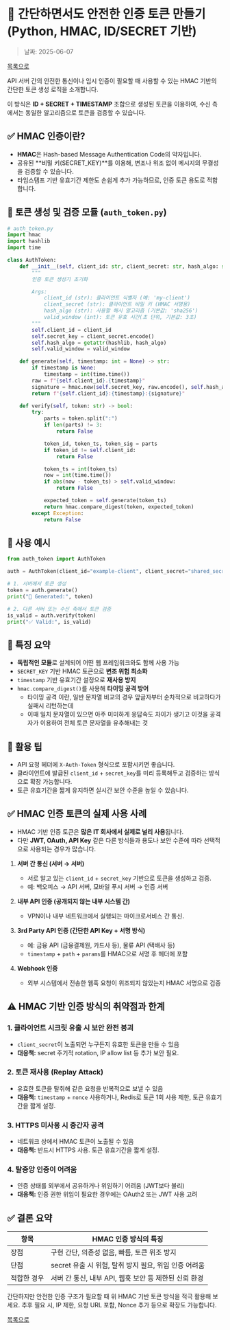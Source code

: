 # 🔐 간단하면서도 안전한 인증 토큰 만들기 (Python, HMAC, ID/SECRET 기반)

> 날짜: 2025-06-07

[목록으로](https://shiwoo-park.github.io/blog)

API 서버 간의 안전한 통신이나 임시 인증이 필요할 때 사용할 수 있는 HMAC 기반의 간단한 토큰 생성 로직을 소개합니다.

이 방식은 **ID + SECRET + TIMESTAMP** 조합으로 생성된 토큰을 이용하여, 수신 측에서는 동일한 알고리즘으로 토큰을 검증할 수 있습니다.


## ✅ HMAC 인증이란?

* **HMAC**은 Hash-based Message Authentication Code의 약자입니다.
* 공유된 \*\*비밀 키(SECRET\_KEY)\*\*를 이용해, 변조나 위조 없이 메시지의 무결성을 검증할 수 있습니다.
* 타임스탬프 기반 유효기간 제한도 손쉽게 추가 가능하므로, 인증 토큰 용도로 적합합니다.


## 🧩 토큰 생성 및 검증 모듈 (`auth_token.py`)

```python
# auth_token.py
import hmac
import hashlib
import time

class AuthToken:
    def __init__(self, client_id: str, client_secret: str, hash_algo: str = 'sha256', valid_window: int = 3):
        """
        인증 토큰 생성기 초기화

        Args:
            client_id (str): 클라이언트 식별자 (예: 'my-client')
            client_secret (str): 클라이언트 비밀 키 (HMAC 서명용)
            hash_algo (str): 사용할 해시 알고리즘 (기본값: 'sha256')
            valid_window (int): 토큰 유효 시간(초 단위, 기본값: 3초)
        """
        self.client_id = client_id
        self.secret_key = client_secret.encode()
        self.hash_algo = getattr(hashlib, hash_algo)
        self.valid_window = valid_window

    def generate(self, timestamp: int = None) -> str:
        if timestamp is None:
            timestamp = int(time.time())
        raw = f"{self.client_id}.{timestamp}"
        signature = hmac.new(self.secret_key, raw.encode(), self.hash_algo).hexdigest()
        return f"{self.client_id}:{timestamp}:{signature}"

    def verify(self, token: str) -> bool:
        try:
            parts = token.split(":")
            if len(parts) != 3:
                return False

            token_id, token_ts, token_sig = parts
            if token_id != self.client_id:
                return False

            token_ts = int(token_ts)
            now = int(time.time())
            if abs(now - token_ts) > self.valid_window:
                return False

            expected_token = self.generate(token_ts)
            return hmac.compare_digest(token, expected_token)
        except Exception:
            return False
```


## 🧪 사용 예시

```python
from auth_token import AuthToken

auth = AuthToken(client_id="example-client", client_secret="shared_secret")

# 1. 서버에서 토큰 생성
token = auth.generate()
print("🔐 Generated:", token)

# 2. 다른 서버 또는 수신 측에서 토큰 검증
is_valid = auth.verify(token)
print("✅ Valid:", is_valid)
```


## 📌 특징 요약

- **독립적인 모듈**로 설계되어 어떤 웹 프레임워크와도 함께 사용 가능
- `SECRET_KEY` 기반 HMAC 토큰으로 **변조 위험 최소화**
- `timestamp` 기반 유효기간 설정으로 **재사용 방지**
- `hmac.compare_digest()`를 사용해 **타이밍 공격 방어**
  - 타이밍 공격 이란, 일반 문자열 비교의 경우 앞글자부터 순차적으로 비교하다가 실패시 리턴하는데
  - 이때 일치 문자열이 있으면 아주 미미하게 응답속도 차이가 생기고 이것을 공격자가 이용하여 전체 토큰 문자열을 유추해내는 것


## 🧠 활용 팁

* API 요청 헤더에 `X-Auth-Token` 형식으로 포함시키면 좋습니다.
* 클라이언트에 발급된 `client_id` + `secret_key`를 미리 등록해두고 검증하는 방식으로 확장 가능합니다.
* 토큰 유효기간을 짧게 유지하면 실시간 보안 수준을 높일 수 있습니다.


## ✅ HMAC 인증 토큰의 실제 사용 사례

- HMAC 기반 인증 토큰은 **많은 IT 회사에서 실제로 널리 사용**됩니다. 
- 다만 **JWT, OAuth, API Key** 같은 다른 방식들과 용도나 보안 수준에 따라 선택적으로 사용되는 경우가 많습니다.

1. **서버 간 통신 (서버 → 서버)**

   * 서로 알고 있는 `client_id` + `secret_key` 기반으로 토큰을 생성하고 검증.
   * 예: 백오피스 → API 서버, 모바일 푸시 서버 → 인증 서버

2. **내부 API 인증 (공개되지 않는 내부 시스템 간)**

   * VPN이나 내부 네트워크에서 실행되는 마이크로서비스 간 통신.

3. **3rd Party API 인증 (간단한 API Key + 서명 방식)**

   * 예: 금융 API (금융결제원, 카드사 등), 물류 API (택배사 등)
   * `timestamp` + `path` + `params`를 HMAC으로 서명 후 헤더에 포함

4. **Webhook 인증**

   * 외부 시스템에서 전송한 웹훅 요청이 위조되지 않았는지 HMAC 서명으로 검증


## ⚠️ HMAC 기반 인증 방식의 취약점과 한계

### 1. **클라이언트 시크릿 유출 시 보안 완전 붕괴**

* `client_secret`이 노출되면 누구든지 유효한 토큰을 만들 수 있음
* **대응책:** secret 주기적 rotation, IP allow list 등 추가 보안 필요.

### 2. **토큰 재사용 (Replay Attack)**

* 유효한 토큰을 탈취해 같은 요청을 반복적으로 보낼 수 있음
* **대응책:** `timestamp` + `nonce` 사용하거나, Redis로 토큰 1회 사용 제한, 토큰 유효기간을 짧게 설정.

### 3. **HTTPS 미사용 시 중간자 공격**

* 네트워크 상에서 HMAC 토큰이 노출될 수 있음
* **대응책:** 반드시 HTTPS 사용. 토큰 유효기간을 짧게 설정.

### 4. **탈중앙 인증이 어려움**

* 인증 상태를 외부에서 공유하거나 위임하기 어려움 (JWT보다 불리)
* **대응책:** 인증 권한 위임이 필요한 경우에는 OAuth2 또는 JWT 사용 고려

## ✅ 결론 요약

| 항목     | HMAC 인증 방식의 특징                      |
| ------ | ----------------------------------- |
| 장점     | 구현 간단, 의존성 없음, 빠름, 토큰 위조 방지         |
| 단점     | secret 유출 시 위험, 탈취 방지 필요, 위임 인증 어려움 |
| 적합한 경우 | 서버 간 통신, 내부 API, 웹훅 보안 등 제한된 신뢰 환경  |

간단하지만 안전한 인증 구조가 필요할 때 위 HMAC 기반 토큰 방식을 적극 활용해 보세요.
추후 필요 시, IP 제한, 요청 URL 포함, Nonce 추가 등으로 확장도 가능합니다.


[목록으로](https://shiwoo-park.github.io/blog)
